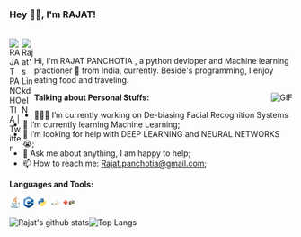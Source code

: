 ### Hey 👋🏽, I'm RAJAT!<p align="left">
<br/>

<a href="https://twitter.com/@panchotia_rajat">
  <img align="left" alt="RAJAT PANCHOTIA | Twitter" width="22px" src="https://cdn.jsdelivr.net/npm/simple-icons@v3/icons/twitter.svg" />
</a>
<a href="https://www.linkedin.com/in/RAJAT PANCHOTIA /">
  <img align="left" alt="Rajat's LinkdeIN" width="22px" src="https://cdn.jsdelivr.net/npm/simple-icons@v3/icons/linkedin.svg" />
</a>
<a href="https://medium.com/@rajat.panchotia>
  <img align="left" alt="Rajat's Medium blog post" width="22px" src="https://cdn.jsdelivr.net/npm/simple-icons@v3/icons/codechef.svg" />
</a>
<br/>

Hi, I'm RAJAT PANCHOTIA , a python devloper and  Machine learning practioner 🚀 from India, currently. Beside's programming, I enjoy eating food and traveling.

  <img align="right" alt="GIF" src="https://media.giphy.com/media/836HiJc7pgzy8iNXCn/giphy.gif" />
  
**Talking about Personal Stuffs:**

- 👨🏽‍💻 I’m currently working on De-biasing Facial Recognition Systems
- 🌱 I’m currently learning Machine Learning; 
- 🤔 I’m looking for help with DEEP LEARNING and NEURAL NETWORKS 😭;
- 💬 Ask me about anything, I am happy to help;
- 📫 How to reach me: Rajat.panchotia@gmail.com;


**Languages and Tools:**  


<code><img height="20" src="https://raw.githubusercontent.com/github/explore/80688e429a7d4ef2fca1e82350fe8e3517d3494d/topics/java/java.png"></code>
<code><img height="20" src="https://raw.githubusercontent.com/github/explore/80688e429a7d4ef2fca1e82350fe8e3517d3494d/topics/cpp/cpp.png"></code>
<code><img height="20" src="https://raw.githubusercontent.com/github/explore/80688e429a7d4ef2fca1e82350fe8e3517d3494d/topics/python/python.png"></code>
<code><img height="20" src="https://raw.githubusercontent.com/github/explore/80688e429a7d4ef2fca1e82350fe8e3517d3494d/topics/mysql/mysql.png"></code>
<code><img height="20" src="https://raw.githubusercontent.com/github/explore/80688e429a7d4ef2fca1e82350fe8e3517d3494d/topics/git/git.png"></code>



![Rajat's github stats](https://github-readme-stats.vercel.app/api?username=rajatpanchotia&show_icons=true&hide_border=true)![Top Langs](https://github-readme-stats.vercel.app/api/top-langs/?username=rajatpanchotia&layout=compact)
